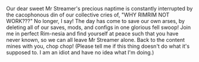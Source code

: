Our dear sweet Mr Streamer's precious naptime is constantly interrupted by the cacophonous din of our collective cries of, "WHY RIMRIM NOT WORK???"
No longer, I say!
The day has come to save our own arses, by deleting all of our saves, mods, and configs in one glorious fell swoop!
Join me in perfect Rim-nesia and find yourself at peace such that you have never known, so we can all leave Mr Streamer alone.
Back to the content mines with you, chop chop!
(Please tell me if this thing doesn't do what it's supposed to. I am an idiot and have no idea what I'm doing.)
